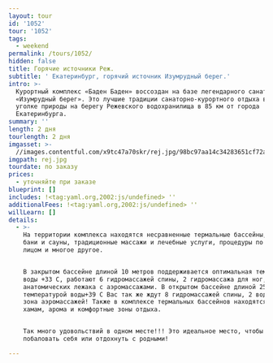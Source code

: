 ```yaml
---
layout: tour
id: '1052'
tour: '1052'
tags:
  - weekend
permalink: /tours/1052/
hidden: false
title: Горячие источники Реж.
subtitle: ' Екатеринбург, горячий источник Изумрудный берег.'
intro: >-
  Курортный комплекс «Баден Баден» воссоздан на базе легендарного санатория
  «Изумрудный берег». Это лучшие традиции санаторно-курортного отдыха в уютном
  уголке природы на берегу Режевского водохранилища в 85 км от города
  Екатеринбурга.
summary: ''
length: 2 дня
tourlength: 2 дня
imgasset: >-
  //images.contentful.com/x9tc47a70skr/rej.jpg/98bc97aa14c34283651cf72a75cd3de8/rej.jpg
imgpath: rej.jpg
tourdate: по заказу
prices:
  - уточняйте при заказе
blueprint: []
includes: !<tag:yaml.org,2002:js/undefined> ''
additionalFees: !<tag:yaml.org,2002:js/undefined> ''
willLearn: []
details:
  - >-
    На территории комплекса находятся несравненные термальные бассейны, жаркие
    бани и сауны, традиционные массажи и лечебные услуги, процедуры по уходу за
    лицом и многое другое.


    В закрытом бассейне длиной 10 метров поддерживается оптимальная температура
    воды +33 С, работают 6 гидромассажей спины, 2 гидромассажа для ног,2
    анатомических лежака с аэромассажами. В открытом бассейне длиной 25 метров и
    температурой воды+39 С Вас так же ждут 8 гидромассажей спины, 2 водопада и
    зона аэромассажей! Также в комплексе термальных бассейнов находятся сауна,
    хамам, арома и комфортные зоны отдыха.


    Так много удовольствий в одном месте!!! Это идеальное место, чтобы
    побаловать себя или отдохнуть с родными!

---
```

